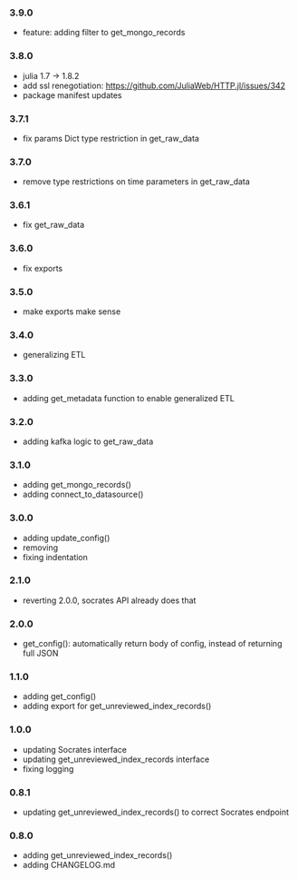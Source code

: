 ### 3.9.0

* feature: adding filter to get_mongo_records

### 3.8.0

* julia 1.7 -> 1.8.2
* add ssl renegotiation: https://github.com/JuliaWeb/HTTP.jl/issues/342
* package manifest updates

### 3.7.1

* fix params Dict type restriction in get_raw_data

### 3.7.0

* remove type restrictions on time parameters in get_raw_data

### 3.6.1

* fix get_raw_data

### 3.6.0

* fix exports

### 3.5.0

* make exports make sense

### 3.4.0

* generalizing ETL

### 3.3.0

* adding get_metadata function to enable generalized ETL

### 3.2.0

* adding kafka logic to get_raw_data

### 3.1.0

* adding get_mongo_records()
* adding connect_to_datasource()

### 3.0.0

* adding update_config()
* removing
* fixing indentation

### 2.1.0

* reverting 2.0.0, socrates API already does that

### 2.0.0

* get_config(): automatically return body of config, instead of returning full JSON

### 1.1.0

* adding get_config()
* adding export for get_unreviewed_index_records()

### 1.0.0

* updating Socrates interface
* updating get_unreviewed_index_records interface
* fixing logging

### 0.8.1

* updating get_unreviewed_index_records() to correct Socrates endpoint

### 0.8.0

* adding get_unreviewed_index_records()
* adding CHANGELOG.md
